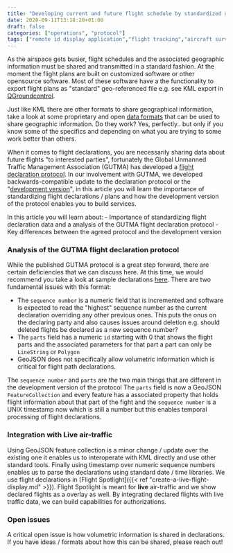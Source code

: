 ```yaml
---
title: "Developing current and future flight schedule by standardized declaration"
date: 2020-09-11T13:18:20+01:00
draft: false
categories: ["operations", "protocol"]
tags: ["remote id display application","flight tracking","aircraft surveillance"]
---
```


As the airspace gets busier, flight schedules and the associated geographic information must be shared and transmitted in a standard fashion. At the moment the flight plans are built on customized software or other opensource software. Most of these software have a the functionality to export flight plans as "standard" geo-referenced file e.g. see KML export in [QGroundcontrol](https://docs.qgroundcontrol.com/master/en/PlanView/PlanView.html#file).

Just like KML there are other formats to share geographical information, take a look at some proprietary and open [data formats](https://gisgeography.com/gis-formats/) that can be used to share geographic information. Do they work? Yes, perfectly.. but only if you know some of the specifics and depending on what you are trying to some work better than others.

<!--more-->

When it comes to flight declarations, you are necessarily sharing data about future flights "to interested parties", fortunately the Global Unmanned Traffic Management Association (GUTMA) has developed a [flight declaration protocol](https://github.com/gutma-org/flight-declaration-protocol). In our involvement with GUTMA, we developed backwards-compatible update to the declaration protocol or the "[development version](https://github.com/openskies-sh/flight-declaration-protocol-development)", in this article you will learn the importance of standardizing flight declarations / plans and how the development version of the protocol enables you to build services.  

In this article you will learn about:
    - Importance of standardizing flight declaration data and a analysis of the GUTMA flight declaration protocol
    - Key differences between the agreed protocol and the development version

### Analysis of the GUTMA flight declaration protocol

While the published GUTMA protocol is a great step forward, there are certain deficiencies that we can discuss here. At this time, we would recommend you take a look at sample declarations [here](https://github.com/gutma-org/flight-declaration-protocol/blob/master/FlightDeclarationProtocol.md#772-examples). There are two fundamental issues with this format:

- The `sequence number` is a numeric field that is incremented and software is expected to read the "highest" sequence number as  the current declaration overriding any other previous ones. This puts the onus on the declaring party and also causes issues around deletion e.g. should deleted flights be declared as a new sequence number?
- The `parts` field has a numeric `id` starting with 0 that shows the flight parts and the associated parameters for that part a part can only be `LineString` or `Polygon`
- GeoJSON does not specifically allow volumetric information which is critical for flight path declarations.
  
The `sequence number` and `parts` are the two main things that are different in the development version of the protocol The `parts` field is now a GeoJSON `FeatureCollection` and every feature has a associated property that holds flight information about that part of the fight and the `sequence number` is a UNIX timestamp now which is still a number but this enables temporal processing of flight declarations.

### Integration with Live air-traffic

Using GeoJSON feature collection is a minor change / update over the existing one it enables us to interoperate with KML directly and use other standard tools. Finally using timestamp over numeric sequence numbers enables us to parse the declarations using standard date / time libraries. We use flight declarations in [Flight Spotlight]({{< ref "create-a-live-flight-display.md" >}}). Flight Spotlight is meant for __live__ air-traffic and we show declared flights as a overlay as well. By integrating declared flights with live traffic data, we can build capabilities for authorizations.

### Open issues

A critical open issue is how volumetric information is shared in declarations. If you have ideas / formats about how this can be shared, please reach out!